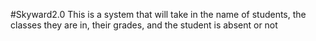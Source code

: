 #Skyward2.0
This is a system that will take in the name of students, the classes they are in, their grades, and the student is absent or not

